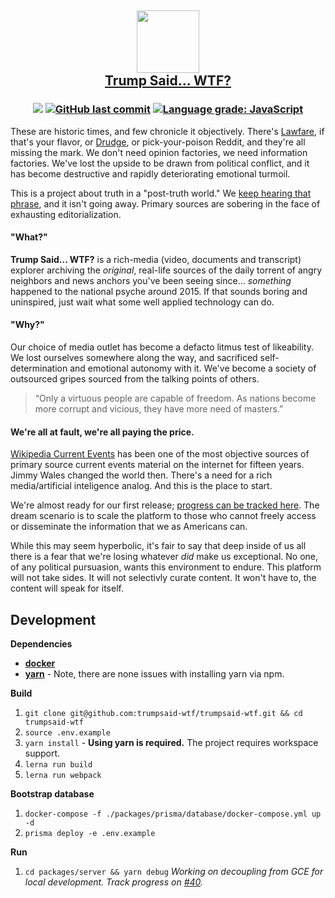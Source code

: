 <h2 align="center">

<img src="https://trumpsaid.wtf/img/trump.svg" height=100>
<br>
<a href="https://trumpsaid.wtf">Trump Said... WTF?</a>
</h2>
<h3 align="center">

[![](https://img.shields.io/badge/stage-pre--alpha-red.svg?style=flat-square)]()
[![GitHub last commit](https://img.shields.io/github/last-commit/google/skia.svg?style=flat-square)](https://github.com/trumpsaid-wtf/trumpsaid-wtf)
[![Language grade: JavaScript](https://img.shields.io/lgtm/grade/javascript/g/kazazes/trumpsaid-wtf.svg?logo=lgtm&logoWidth=18&style=flat-square)](https://lgtm.com/projects/g/kazazes/trumpsaid-wtf/alerts)

</h2>

These are historic times, and few chronicle it objectively. There's [Lawfare](https://www.lawfareblog.com), if that's your flavor, or [Drudge](http://drudgereport.com/), or pick-your-poison Reddit, and they're all missing the mark. We don't need opinion factories, we need information factories. We've lost the upside to be drawn from political conflict, and it has become destructive and rapidly deteriorating emotional turmoil.

This is a project about truth in a "post-truth world." We [keep hearing that phrase](https://trends.google.com/trends/explore?date=2016-01-01%202018-08-29&q=post%20truth), and it isn't going away. Primary sources are sobering in the face of exhausting editorialization.

#### "What?"

**Trump Said... WTF?** is a rich-media (video, documents and transcript) explorer archiving the _original_, real-life sources of the daily torrent of angry neighbors and news anchors you've been seeing since... _something_ happened to the national psyche around 2015. If that sounds boring and uninspired, just wait what some well applied technology can do.

#### "Why?"

Our choice of media outlet has become a defacto litmus test of likeability. We lost ourselves somewhere along the way, and sacrificed self-determination and emotional autonomy with it. We've become a society of outsourced gripes sourced from the talking points of others.

> “Only a virtuous people are capable of freedom. As nations become more corrupt and vicious, they have more need of masters.”

#### We're all at fault, we're all paying the price.

[Wikipedia Current Events](https://en.wikipedia.org/wiki/Portal:Current_events) has been one of the most objective sources of primary source current events material on the internet for fifteen years. Jimmy Wales changed the world then. There's a need for a rich media/artificial inteligence analog. And this is the place to start.

We're almost ready for our first release; [progress can be tracked here](https://github.com/trumpsaid-wtf/trumpsaid-wtf/projects/2). The dream scenario is to scale the platform to those who cannot freely access or disseminate the information that we as Americans can.

While this may seem hyperbolic, it's fair to say that deep inside of us all there is a fear that we're losing whatever _did_ make us exceptional. No one, of any political pursuasion, wants this environment to endure. This platform will not take sides. It will not selectivly curate content. It won't have to, the content will speak for itself.

## Development

**Dependencies**

- [**docker**](https://docs.docker.com/install/)
- [**yarn**](https://yarnpkg.com/en/docs/install) - Note, there are none issues with installing yarn via npm.

**Build**

1. `git clone git@github.com:trumpsaid-wtf/trumpsaid-wtf.git && cd trumpsaid-wtf`
2. `source .env.example`
3. `yarn install` - **Using yarn is required.** The project requires workspace support.
4. `lerna run build`
5. `lerna run webpack`

**Bootstrap database**

1. `docker-compose -f ./packages/prisma/database/docker-compose.yml up -d`
2. `prisma deploy -e .env.example`

**Run**

1. `cd packages/server && yarn debug` _Working on decoupling from GCE for local development. Track progress on [#40](https://github.com/trumpsaid-wtf/trumpsaid-wtf/issues/40)._

